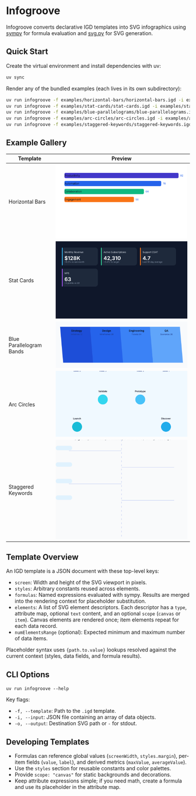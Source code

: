 # Infogroove

Infogroove converts declarative IGD templates into SVG infographics using
[sympy](https://www.sympy.org/) for formula evaluation and
[svg.py](https://pypi.org/project/svg.py/) for SVG generation.

## Quick Start

Create the virtual environment and install dependencies with uv:

```bash
uv sync
```

Render any of the bundled examples (each lives in its own subdirectory):

```bash
uv run infogroove -f examples/horizontal-bars/horizontal-bars.igd -i examples/horizontal-bars/horizontal-bars.json -o examples/horizontal-bars/horizontal-bars.svg
uv run infogroove -f examples/stat-cards/stat-cards.igd -i examples/stat-cards/stat-cards.json -o examples/stat-cards/stat-cards.svg
uv run infogroove -f examples/blue-parallelograms/blue-parallelograms.igd -i examples/blue-parallelograms/blue-parallelograms.json -o examples/blue-parallelograms/blue-parallelograms.svg
uv run infogroove -f examples/arc-circles/arc-circles.igd -i examples/arc-circles/arc-circles.json -o examples/arc-circles/arc-circles.svg
uv run infogroove -f examples/staggered-keywords/staggered-keywords.igd -i examples/staggered-keywords/staggered-keywords.json -o examples/staggered-keywords/staggered-keywords.svg
```

## Example Gallery

| Template | Preview |
| --- | --- |
| Horizontal Bars | ![Horizontal bars preview](examples/horizontal-bars/horizontal-bars.svg) |
| Stat Cards | ![Stat cards preview](examples/stat-cards/stat-cards.svg) |
| Blue Parallelogram Bands | ![Blue parallelograms preview](examples/blue-parallelograms/blue-parallelograms.svg) |
| Arc Circles | ![Arc circles preview](examples/arc-circles/arc-circles.svg) |
| Staggered Keywords | ![Staggered keywords preview](examples/staggered-keywords/staggered-keywords.svg) |

## Template Overview

An IGD template is a JSON document with these top-level keys:

- `screen`: Width and height of the SVG viewport in pixels.
- `styles`: Arbitrary constants reused across elements.
- `formulas`: Named expressions evaluated with sympy. Results are merged into
  the rendering context for placeholder substitution.
- `elements`: A list of SVG element descriptors. Each descriptor has a `type`,
  attribute map, optional `text` content, and an optional `scope` (`canvas` or
  `item`). Canvas elements are rendered once; item elements repeat for each
  data record.
- `numElementsRange` (optional): Expected minimum and maximum number of data
  items.

Placeholder syntax uses `{path.to.value}` lookups resolved against the current
context (styles, data fields, and formula results).

## CLI Options

```
uv run infogroove --help
```

Key flags:

- `-f, --template`: Path to the `.igd` template.
- `-i, --input`: JSON file containing an array of data objects.
- `-o, --output`: Destination SVG path or `-` for stdout.

## Developing Templates

- Formulas can reference global values (`screenWidth`, `styles.margin`),
  per-item fields (`value`, `label`), and derived metrics (`maxValue`,
  `averageValue`).
- Use the `styles` section for reusable constants and color palettes.
- Provide `scope: "canvas"` for static backgrounds and decorations.
- Keep attribute expressions simple; if you need math, create a formula and use
  its placeholder in the attribute map.
